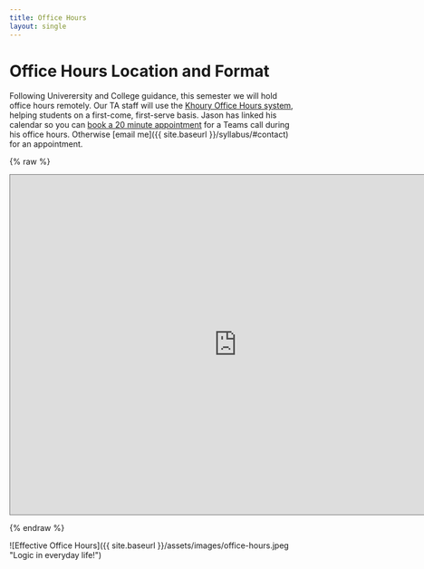 ```yaml
---
title: Office Hours
layout: single
---
```


# Office Hours Location and Format

Following Univerersity and College guidance, this semester we will
hold office hours remotely. Our TA staff will use the [Khoury Office
Hours system](https://khouryofficehours.com/), helping students on a
first-come, first-serve basis. Jason has linked his calendar so you
can [book a 20 minute
appointment](https://calendar.google.com/calendar/selfsched?sstoken=UUVKdFI5MHpUQ1FlfGRlZmF1bHR8ZTIwOGYzMTQ1NjFjNTRlNDU4NDZmODc5MmFiMjIxNGI)
for a Teams call during his office hours. Otherwise [email me]({{
site.baseurl }}/syllabus/#contact) for an appointment.


{% raw %} 

<iframe src="https://calendar.google.com/calendar/embed?height=600&wkst=2&bgcolor=%23ffffff&ctz=America%2FNew_York&src=ai5oZW1hbm5Abm9ydGhlYXN0ZXJuLmVkdQ&src=Y19uMGdhMDZvZmRoam4wYXVtYW1sbGVnc25xY0Bncm91cC5jYWxlbmRhci5nb29nbGUuY29t&color=%23039BE5&color=%238E24AA&showTitle=1&title=3800%20Office%20Hours&showPrint=0&showCalendars=1&mode=AGENDA&showNav=0&showDate=0" style="border:solid 1px #777" width="800" height="600" frameborder="0" scrolling="no"></iframe>

{% endraw %}




<!-- <iframe src="https://calendar.google.com/calendar/embed?height=600&amp;wkst=2&amp;ctz=America%2FNew_York&amp;src=Y19objIxajA0ZnJqYTE1dXNkNmozYmthbDYxb0Bncm91cC5jYWxlbmRhci5nb29nbGUuY29t&amp;src=ZW4udXNhI2hvbGlkYXlAZ3JvdXAudi5jYWxlbmRhci5nb29nbGUuY29t&amp;color=%233F51B5&amp;color=%230B8043&amp;showNav=1&amp;showTitle=0&amp;title=2800%20OH%20Calendar&amp;showPrint=0&amp;showCalendars=0&amp;mode=WEEK" style="border:solid 1px #777" width="600" height="600" frameborder="0" scrolling="no"> -->
<!-- </iframe> -->



![Effective Office Hours]({{ site.baseurl }}/assets/images/office-hours.jpeg "Logic in everyday life!")
